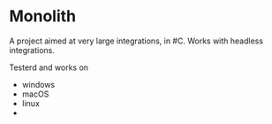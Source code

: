 # Monolith
A project aimed at very large integrations, in #C. Works with headless integrations.

Testerd and works on
* windows
* macOS
* linux
* 
